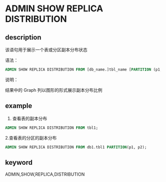 # ADMIN SHOW REPLICA DISTRIBUTION

## description

该语句用于展示一个表或分区副本分布状态

语法：

```sql
ADMIN SHOW REPLICA DISTRIBUTION FROM [db_name.]tbl_name [PARTITION (p1, ...)];
```

说明：

结果中的 Graph 列以图形的形式展示副本分布比例

## example

1. 查看表的副本分布

```sql
ADMIN SHOW REPLICA DISTRIBUTION FROM tbl1;
```

2.查看表的分区的副本分布

```sql
ADMIN SHOW REPLICA DISTRIBUTION FROM db1.tbl1 PARTITION(p1, p2);
```

## keyword

ADMIN,SHOW,REPLICA,DISTRIBUTION
